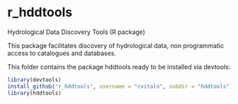 r_hddtools
==========

Hydrological Data Discovery Tools (R package)

This package facilitates discovery of hydrological data, non programmatic access to catalogues and databases. 

This folder contains the package hddtools ready to be installed via devtools:

```R
library(devtools)
install_github("r_hddtools", username = "cvitolo", subdir = "hddtools")
library(hddtools)
```
